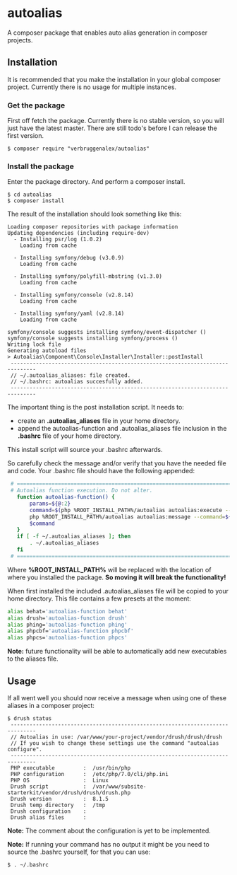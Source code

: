 # autoalias
A composer package that enables auto alias generation in composer
projects.

## Installation
It is recommended that you make the installation in your global composer
project. Currently there is no usage for multiple instances.

### Get the package
First off fetch the package. Currently there is no stable version, so 
you will just have the latest master. There are still todo's before I
can release the first version.
```
$ composer require "verbruggenalex/autoalias"
```

### Install the package
Enter the package directory. And perform a composer install.
```
$ cd autoalias
$ composer install
```

The result of the installation should look something like this:
```
Loading composer repositories with package information
Updating dependencies (including require-dev)
  - Installing psr/log (1.0.2)
    Loading from cache

  - Installing symfony/debug (v3.0.9)
    Loading from cache

  - Installing symfony/polyfill-mbstring (v1.3.0)
    Loading from cache

  - Installing symfony/console (v2.8.14)
    Loading from cache

  - Installing symfony/yaml (v2.8.14)
    Loading from cache

symfony/console suggests installing symfony/event-dispatcher ()
symfony/console suggests installing symfony/process ()
Writing lock file
Generating autoload files
> Autoalias\Component\Console\Installer\Installer::postInstall
 ------------------------------------------------------------------------------
 // ~/.autoalias_aliases: file created.
 // ~/.bashrc: autoalias succesfully added.
 ------------------------------------------------------------------------------
 ```
 The important thing is the post installation script. It needs to:
 - create an **.autoalias_aliases** file in your home directory.
 - append the autoalias-function and .autoalias_aliases file inclusion
 in the **.bashrc** file of your home directory.
 
 This install script will source your .bashrc afterwards.
 
 So carefully check the message and/or verify that you have the needed
 file and code. Your .bashrc file should have the following appended:
```bash
 # ================================================================================
 # Autoalias function execution. Do not alter.
   function autoalias-function() {
       params=${@:2}
       command=$(php %ROOT_INSTALL_PATH%/autoalias autoalias:execute --command=$1 --params="${params// \ }")
       php %ROOT_INSTALL_PATH%/autoalias autoalias:message --command=${command%% *}
       $command
   }
   if [ -f ~/.autoalias_aliases ]; then
       . ~/.autoalias_aliases
   fi
 # ================================================================================
 ```
Where **%ROOT_INSTALL_PATH%** will be replaced with the location of where
you installed the package. **So moving it will break the functionality!**

When first installed the included .autoalias_aliases file will be copied
to your home directory. This file contains a few presets at the moment:
 ```bash
alias behat='autoalias-function behat'
alias drush='autoalias-function drush'
alias phing='autoalias-function phing'
alias phpcbf='autoalias-function phpcbf'
alias phpcs='autoalias-function phpcs'
 ```
 **Note:** future functionality will be able to automatically add new
 executables to the aliases file.
 
 ## Usage
 If all went well you should now receive a message when using one of
 these aliases in a composer project:
 ```
 $ drush status
  ------------------------------------------------------------------------------
  // Autoalias in use: /var/www/your-project/vendor/drush/drush/drush
  // If you wish to change these settings use the command "autoalias configure".
  ------------------------------------------------------------------------------
  PHP executable         :  /usr/bin/php
  PHP configuration      :  /etc/php/7.0/cli/php.ini
  PHP OS                 :  Linux
  Drush script           :  /var/www/subsite-starterkit/vendor/drush/drush/drush.php
  Drush version          :  8.1.5
  Drush temp directory   :  /tmp
  Drush configuration    :
  Drush alias files      :
 ```
**Note:** The comment about the configuration is yet to be implemented.

**Note:** If running your command has no output it might be you need to
source the .bashrc yourself, for that you can use:
```
$ . ~/.bashrc
```
